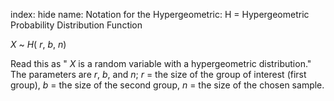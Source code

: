 index: hide
name: Notation for the Hypergeometric: H = Hypergeometric Probability Distribution Function

 *X* ~  *H*( *r*,  *b*,  *n*)

Read this as " *X* is a random variable with a hypergeometric distribution." The parameters are  *r*,  *b*, and  *n*;  *r* = the size of the group of interest (first group),  *b* = the size of the second group,  *n* = the size of the chosen sample.
